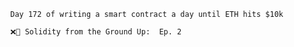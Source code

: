 
            Day 172 of writing a smart contract a day until ETH hits $10k

            ❌🦜 Solidity from the Ground Up:  Ep. 2
        